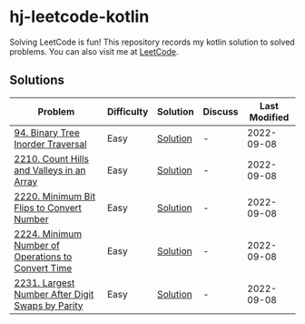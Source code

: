# hj-leetcode-kotlin

Solving LeetCode is fun! This repository records my kotlin solution to solved problems. You can also visit me
at [LeetCode](https://leetcode.com/hj-core/).

## Solutions

| Problem                                                                                                                           | Difficulty | Solution                                                                   | Discuss | Last Modified |
|-----------------------------------------------------------------------------------------------------------------------------------|------------|----------------------------------------------------------------------------|---------|---------------|
| [94. Binary Tree Inorder Traversal](https://leetcode.com/problems/binary-tree-inorder-traversal)                                  | Easy       | [Solution](src/main/kotlin/com/hj/leetcode/kotlin/problem94/Solution.kt)   | -       | 2022-09-08    |
| [2210. Count Hills and Valleys in an Array](https://leetcode.com/problems/count-hills-and-valleys-in-an-array/)                   | Easy       | [Solution](src/main/kotlin/com/hj/leetcode/kotlin/problem2210/Solution.kt) | -       | 2022-09-08    |
| [2220. Minimum Bit Flips to Convert Number](https://leetcode.com/problems/minimum-bit-flips-to-convert-number/)                   | Easy       | [Solution](src/main/kotlin/com/hj/leetcode/kotlin/problem2220/Solution.kt) | -       | 2022-09-08    |               
| [2224. Minimum Number of Operations to Convert Time](https://leetcode.com/problems/minimum-number-of-operations-to-convert-time/) | Easy       | [Solution](src/main/kotlin/com/hj/leetcode/kotlin/problem2224/Solution.kt) | -       | 2022-09-08    |
| [2231. Largest Number After Digit Swaps by Parity](https://leetcode.com/problems/largest-number-after-digit-swaps-by-parity/)     | Easy       | [Solution](src/main/kotlin/com/hj/leetcode/kotlin/problem2231/Solution.kt) | -       | 2022-09-08    |